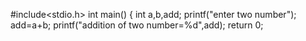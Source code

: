 #include<stdio.h>
int main()
{
int a,b,add;
printf("enter two number");
add=a+b;
printf("addition of two number=%d",add);
return 0;


